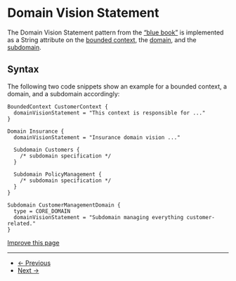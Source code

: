 
# Domain Vision Statement

The Domain Vision Statement pattern from the [“blue book”](https://www.amazon.com/Domain-Driven-Design-Tackling-Complexity-Software/dp/0321125215) is implemented as a String attribute on the [bounded context](/docs/bounded-context), the [domain](/docs/subdomain), and the
[subdomain](/docs/subdomain).

## Syntax

The following two code snippets show an example for a bounded context, a domain, and a subdomain accordingly:

```
BoundedContext CustomerContext {
  domainVisionStatement = "This context is responsible for ..."
}

```

```
Domain Insurance {
  domainVisionStatement = "Insurance domain vision ..."

  Subdomain Customers {
    /* subdomain specification */
  }

  Subdomain PolicyManagement {
    /* subdomain specification */
  }
}

```

```
Subdomain CustomerManagementDomain {
  type = CORE_DOMAIN
  domainVisionStatement = "Subdomain managing everything customer-related."
}

```

[Improve this page](https://github.com/ContextMapper/contextmapper.github.io/blob/master/_docs/language-reference/domain-vision-statement.md)

---

* [← Previous](/docs/subdomain/)
* [Next →](/docs/partnership/)

